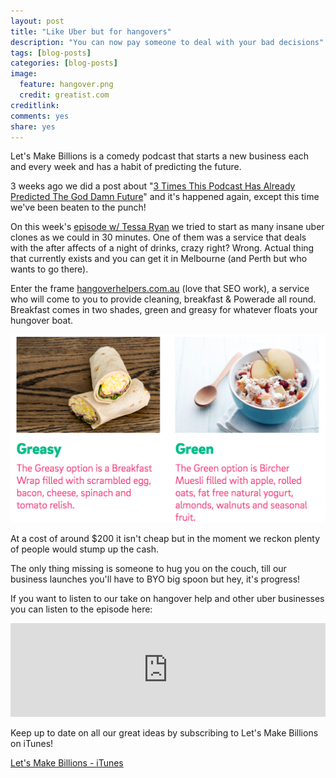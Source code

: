 ```yaml
---
layout: post
title: "Like Uber but for hangovers"
description: "You can now pay someone to deal with your bad decisions"
tags: [blog-posts]
categories: [blog-posts]
image:
  feature: hangover.png
  credit: greatist.com
creditlink:
comments: yes
share: yes
---
```


Let's Make Billions is a comedy podcast that starts a new business each and every week and has a habit of predicting the future.

3 weeks ago we did a post about "[3 Times This Podcast Has Already Predicted The God Damn Future](http://www.letsmakebillions.com/blog-posts/3-Times-This-Podcast-Predicted-The-Future/)" and it's happened again, except this time we've been beaten to the punch!

On this week's [episode w/ Tessa Ryan](http://www.letsmakebillions.com/episodes/Ep15-Uber-but-for/) we tried to start as many insane uber clones as we could in 30 minutes. One of them was a service that deals with the after affects of a night of drinks, crazy right? Wrong. Actual thing that currently exists and you can get it in Melbourne (and Perth but who wants to go there).

Enter the frame [hangoverhelpers.com.au](http://www.hangoverhelpers.com.au/) (love that SEO work), a service who will come to you to provide cleaning, breakfast & Powerade all round. Breakfast comes in two shades, green and greasy for whatever floats your hungover boat.

![picture of green and greasy options](/images/greasygreen.png)

At a cost of around $200 it isn't cheap but in the moment we reckon plenty of people would stump up the cash.

The only thing missing is someone to hug you on the couch, till our business launches you'll have to BYO big spoon but hey, it's progress!


If you want to listen to our take on hangover help and other uber businesses you can listen to the episode here:

<iframe src="https://www.omnycontent.com/w/player/?orgId=f74cc2ac-5cea-4914-99d8-a67c008ca26e&programId=df7f3c35-9d13-4dc2-baa6-a67c008d8993&clipId=537bb464-5bb4-4b7d-b7f4-a6af001f6585" width="100%" height="150px" frameborder="0"></iframe>


Keep up to date on all our great ideas by subscribing to Let's Make Billions on iTunes!

<a class="btn btn-info btn-large" href="https://itunes.apple.com/au/podcast/lets-make-billions-comedy/id1140431298">Let's Make Billions - iTunes</a>

